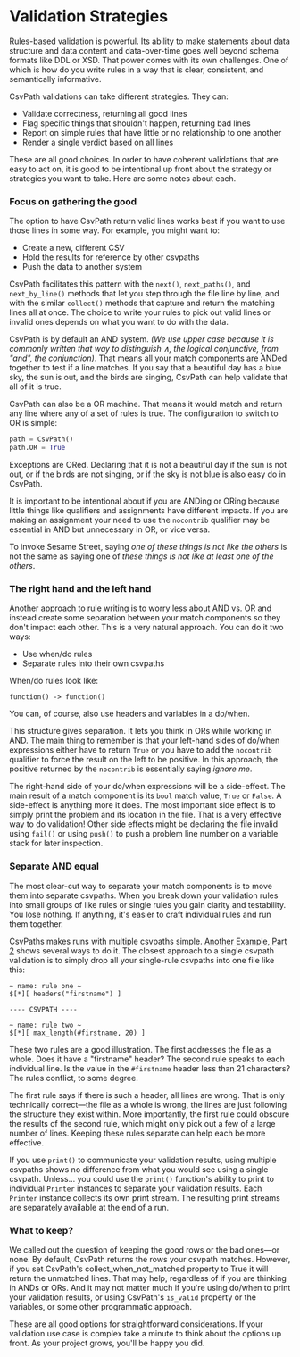 # Validation Strategies

Rules-based validation is powerful. Its ability to make statements about data structure and data content and data-over-time goes well beyond schema formats like DDL or XSD. That power comes with its own challenges. One of which is how do you write rules in a way that is clear, consistent, and semantically informative. &#x20;

CsvPath validations can take different strategies. They can:&#x20;

* Validate correctness, returning all good lines
* Flag specific things that shouldn't happen, returning bad lines
* Report on simple rules that have little or no relationship to one another
* Render a single verdict based on all lines&#x20;

These are all good choices. In order to have coherent validations that are easy to act on, it is good to be intentional up front about the strategy or strategies you want to take. Here are some notes about each.

### Focus on gathering the good

The option to have CsvPath return valid lines works best if you want to use those lines in some way. For example, you might want to:&#x20;

* Create a new, different CSV
* Hold the results for reference by other csvpaths
* Push the data to another system&#x20;

CsvPath facilitates this pattern with the `next()`, `next_paths()`, and `next_by_line()` methods that let you step through the file line by line, and with the similar `collect()` methods that capture and return the matching lines all at once. The choice to write your rules to pick out valid lines or invalid ones depends on what you want to do with the data.

CsvPath is by default an AND system. _(We use upper case because it is commonly written that way to distinguish ∧, the logical conjunctive, from "and", the conjunction)_. That means all your match components are ANDed together to test if a line matches. If you say that a beautiful day has a blue sky, the sun is out, and the birds are singing, CsvPath can help validate that all of it is true.

CsvPath can also be a OR machine. That means it would match and return any line where any of a set of rules is true. The configuration to switch to OR is simple:&#x20;

```python
path = CsvPath()
path.OR = True
```

Exceptions are ORed. Declaring that it is not a beautiful day if the sun is not out, or if the birds are not singing, or if the sky is not blue is also easy do in CsvPath.&#x20;

It is important to be intentional about if you are ANDing or ORing because little things like qualifiers and assignments have different impacts. If you are making an assignment your need to use the `nocontrib` qualifier may be essential in AND but unnecessary in OR, or vice versa.&#x20;

To invoke Sesame Street, saying _one of these things is not like the others_ is not the same as saying one of _these things is not like at least one of the others_.&#x20;

### The right hand and the left hand&#x20;

Another approach to rule writing is to worry less about AND vs. OR and instead create some separation between your match components so they don't impact each other. This is a very natural approach. You can do it two ways:&#x20;

* Use when/do rules
* Separate rules into their own csvpaths

When/do rules look like:

```clike
function() -> function()
```

You can, of course, also use headers and variables in a do/when.&#x20;

This structure gives separation. It lets you think in ORs while working in AND. The main thing to remember is that your left-hand sides of do/when expressions either have to return `True` or you have to add the `nocontrib` qualifier to force the result on the left to be positive. In this approach, the positive returned by the `nocontrib` is essentially saying _ignore me_.

The right-hand side of your do/when expressions will be a side-effect. The main result of a match component is its `bool` match value, `True` or `False`. A side-effect is anything more it does. The most important side effect is to simply print the problem and its location in the file. That is a very effective way to do validation!  Other side effects might be declaring the file invalid using `fail()` or using `push()` to push a problem line number on a variable stack for later inspection.&#x20;

### Separate AND equal

The most clear-cut way to separate your match components is to move them into separate csvpaths. When you break down your validation rules into small groups of like rules or single rules you gain clarity and testability.  You lose nothing. If anything, it's easier to craft individual rules and run them together.&#x20;

CsvPaths makes runs with multiple csvpaths simple. [Another Example, Part 2](../how-tos/another-longer-example/another-example-part-2.md) shows several ways to do it. The closest approach to a single csvpath validation is to simply drop all your single-rule csvpaths into one file like this:&#x20;

```clike
~ name: rule one ~
$[*][ headers("firstname") ]

---- CSVPATH ----

~ name: rule two ~
$[*][ max_length(#firstname, 20) ]

```

These two rules are a good illustration. The first addresses the file as a whole. Does it have a "firstname" header?  The second rule speaks to each individual line. Is the value in the  `#firstname`  header less than  21 characters? The rules conflict, to some degree.&#x20;

The first rule says if there is such a header, all lines are wrong. That is only technically correct—the file as a whole is wrong, the lines are just following the structure they exist within. More importantly, the first rule could obscure the results of the second rule, which might only pick out a few of a large number of lines. Keeping these rules separate can help each be more effective.

If you use `print()` to communicate your validation results, using multiple csvpaths shows no difference from what you would see using a single csvpath. Unless... you could use the `print()` function's ability to print to individual `Printer` instances to separate your validation results. Each `Printer` instance collects its own print stream. The resulting print streams are separately available at the end of a run.&#x20;

### What to keep?

We called out the question of keeping the good rows or the bad ones—or none. By default, CsvPath returns the rows your csvpath matches. However, if you set CsvPath's collect\_when\_not\_matched property to True it will return the unmatched lines. That may help, regardless of if you are thinking in ANDs or ORs. And it may not matter much if you're using do/when to print your validation results, or using CsvPath's `is_valid` property or the variables, or some other programmatic approach.&#x20;



These are all good options for straightforward considerations. If your validation use case is complex take a minute to think about the options up front. As your project grows, you'll be happy you did.

